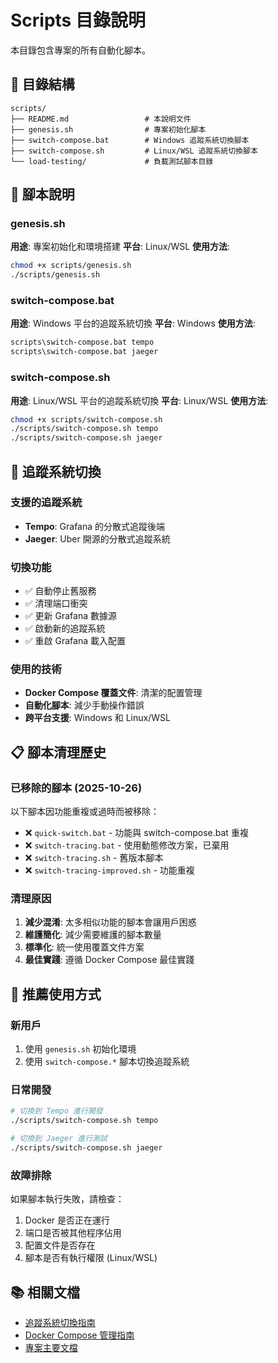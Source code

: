 # Scripts 目錄說明

本目錄包含專案的所有自動化腳本。

## 📁 **目錄結構**

```
scripts/
├── README.md                 # 本說明文件
├── genesis.sh                # 專案初始化腳本
├── switch-compose.bat        # Windows 追蹤系統切換腳本
├── switch-compose.sh         # Linux/WSL 追蹤系統切換腳本
└── load-testing/             # 負載測試腳本目錄
```

## 🚀 **腳本說明**

### genesis.sh
**用途**: 專案初始化和環境搭建
**平台**: Linux/WSL
**使用方法**:
```bash
chmod +x scripts/genesis.sh
./scripts/genesis.sh
```

### switch-compose.bat
**用途**: Windows 平台的追蹤系統切換
**平台**: Windows
**使用方法**:
```cmd
scripts\switch-compose.bat tempo
scripts\switch-compose.bat jaeger
```

### switch-compose.sh
**用途**: Linux/WSL 平台的追蹤系統切換
**平台**: Linux/WSL
**使用方法**:
```bash
chmod +x scripts/switch-compose.sh
./scripts/switch-compose.sh tempo
./scripts/switch-compose.sh jaeger
```

## 🔄 **追蹤系統切換**

### 支援的追蹤系統
- **Tempo**: Grafana 的分散式追蹤後端
- **Jaeger**: Uber 開源的分散式追蹤系統

### 切換功能
- ✅ 自動停止舊服務
- ✅ 清理端口衝突
- ✅ 更新 Grafana 數據源
- ✅ 啟動新的追蹤系統
- ✅ 重啟 Grafana 載入配置

### 使用的技術
- **Docker Compose 覆蓋文件**: 清潔的配置管理
- **自動化腳本**: 減少手動操作錯誤
- **跨平台支援**: Windows 和 Linux/WSL

## 📋 **腳本清理歷史**

### 已移除的腳本 (2025-10-26)
以下腳本因功能重複或過時而被移除：

- ❌ `quick-switch.bat` - 功能與 switch-compose.bat 重複
- ❌ `switch-tracing.bat` - 使用動態修改方案，已棄用
- ❌ `switch-tracing.sh` - 舊版本腳本
- ❌ `switch-tracing-improved.sh` - 功能重複

### 清理原因
1. **減少混淆**: 太多相似功能的腳本會讓用戶困惑
2. **維護簡化**: 減少需要維護的腳本數量
3. **標準化**: 統一使用覆蓋文件方案
4. **最佳實踐**: 遵循 Docker Compose 最佳實踐

## 🎯 **推薦使用方式**

### 新用戶
1. 使用 `genesis.sh` 初始化環境
2. 使用 `switch-compose.*` 腳本切換追蹤系統

### 日常開發
```bash
# 切換到 Tempo 進行開發
./scripts/switch-compose.sh tempo

# 切換到 Jaeger 進行測試
./scripts/switch-compose.sh jaeger
```

### 故障排除
如果腳本執行失敗，請檢查：
1. Docker 是否正在運行
2. 端口是否被其他程序佔用
3. 配置文件是否存在
4. 腳本是否有執行權限 (Linux/WSL)

## 📚 **相關文檔**

- [追蹤系統切換指南](../docs/TRACING_SWITCH_GUIDE.md)
- [Docker Compose 管理指南](../docs/DOCKER_COMPOSE_MANAGEMENT.md)
- [專案主要文檔](../README.md)